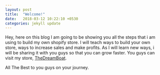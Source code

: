 ```yaml
---
layout: post
title:  "Welcome!"
date:   2018-03-12 10:22:10 +0530
categories: jekyll update
---
```

Hey, here on this blog I am going to be showing you all the steps that i am using to build my own shopify store. I will teach ways to build your own store, ways to increase sales and make profits. As I will learn new ways, i will be sharing it with you guys so that you can grow faster. You guys can visit my store, [TheDreamBoat][my-store].

All The Best to you guys on your journey.

[my-store]: https://thedreamboat.myshopify.com
